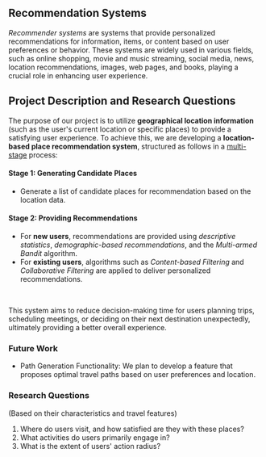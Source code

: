 ## Recommendation Systems
*Recommender systems* are systems that provide personalized recommendations for information, items, or content based on user preferences or behavior. These systems are widely used in various fields, such as online shopping, movie and music streaming, social media, news, location recommendations, images, web pages, and books, playing a crucial role in enhancing user experience.

## Project Description and Research Questions
The purpose of our project is to utilize **geographical location information** (such as the user's current location or specific places) to provide a satisfying user experience. To achieve this, we are developing a **location-based place recommendation system**, structured as follows in a [multi-stage](https://research.google/pubs/deep-neural-networks-for-youtube-recommendations/) process:

#### Stage 1: Generating Candidate Places
* Generate a list of candidate places for recommendation based on the location data.

#### Stage 2: Providing Recommendations
* For **new users**, recommendations are provided using *descriptive statistics*, *demographic-based recommendations*, and the *Multi-armed Bandit* algorithm.
* For **existing users**, algorithms such as *Content-based Filtering* and *Collaborative Filtering* are applied to deliver personalized recommendations.
<br>

This system aims to reduce decision-making time for users planning trips, scheduling meetings, or deciding on their next destination unexpectedly, ultimately providing a better overall experience.

### Future Work
* Path Generation Functionality: We plan to develop a feature that proposes optimal travel paths based on user preferences and location.

### Research Questions
(Based on their characteristics and travel features)
1. Where do users visit, and how satisfied are they with these places?
2. What activities do users primarily engage in?
3. What is the extent of users' action radius?
